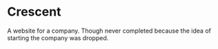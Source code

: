 # Crescent
A website for a company. Though never completed because the idea of starting the company was dropped. 

